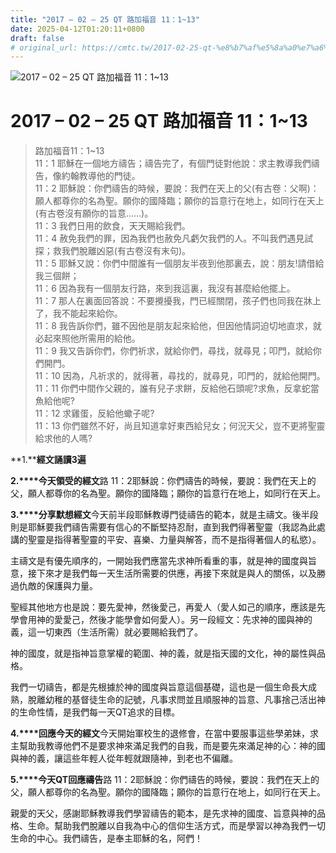 ```yaml
---
title: "2017 – 02 – 25 QT 路加福音 11：1~13"
date: 2025-04-12T01:20:11+0800
draft: false
# original_url: https://cmtc.tw/2017-02-25-qt-%e8%b7%af%e5%8a%a0%e7%a6%8f%e9%9f%b3-11%ef%bc%9a113
---
```


![2017 – 02 – 25 QT 路加福音 11：1\~13](/images/qt.jpg   "2017 – 02 – 25 QT 路加福音 11：1\~13")

# 2017 – 02 – 25 QT 路加福音 11：1\~13

> 路加福音11：1\~13  
> 11：1 耶穌在一個地方禱告；禱告完了，有個門徒對他說：求主教導我們禱告，像約翰教導他的門徒。  
> 11：2 耶穌說：你們禱告的時候，要說：我們在天上的父(有古卷：父啊)：願人都尊你的名為聖。願你的國降臨；願你的旨意行在地上，如同行在天上(有古卷沒有願你的旨意……)。  
> 11：3 我們日用的飲食，天天賜給我們。  
> 11：4 赦免我們的罪，因為我們也赦免凡虧欠我們的人。不叫我們遇見試探；救我們脫離凶惡(有古卷沒有末句)。  
> 11：5 耶穌又說：你們中間誰有一個朋友半夜到他那裏去，說：朋友!請借給我三個餅；  
> 11：6 因為我有一個朋友行路，來到我這裏，我沒有甚麼給他擺上。  
> 11：7 那人在裏面回答說：不要攪擾我，門已經關閉，孩子們也同我在牀上了，我不能起來給你。  
> 11：8 我告訴你們，雖不因他是朋友起來給他，但因他情詞迫切地直求，就必起來照他所需用的給他。  
> 11：9 我又告訴你們，你們祈求，就給你們，尋找，就尋見；叩門，就給你們開門。  
> 11：10 因為，凡祈求的，就得著，尋找的，就尋見，叩門的，就給他開門。  
> 11：11 你們中間作父親的，誰有兒子求餅，反給他石頭呢?求魚，反拿蛇當魚給他呢?  
> 11：12 求雞蛋，反給他蠍子呢?  
> 11：13 你們雖然不好，尚且知道拿好東西給兒女；何況天父，豈不更將聖靈給求他的人嗎?

**1.****經文誦讀3遍**

**2.****今天領受的經文**路 11：2耶穌說：你們禱告的時候，要說：我們在天上的父，願人都尊你的名為聖。願你的國降臨；願你的旨意行在地上，如同行在天上。

**3.****分享默想經文**今天前半段耶穌教導門徒禱告的範本，就是主禱文。後半段則是耶穌要我們禱告需要有信心的不斷堅持忍耐，直到我們得著聖靈（我認為此處講的聖靈是指得著聖靈的平安、喜樂、力量與解答，而不是指得著個人的私慾）。

主禱文是有優先順序的，一開始我們應當先求神所看重的事，就是神的國度與旨意，接下來才是我們每一天生活所需要的供應，再接下來就是與人的關係，以及勝過仇敵的保護與力量。

聖經其他地方也是說：要先愛神，然後愛己，再愛人（愛人如己的順序，應該是先學會用神的愛愛己，然後才能學會如何愛人）。另一段經文：先求神的國與神的義，這一切東西（生活所需）就必要賜給我們了。

神的國度，就是指神旨意掌權的範圍、神的義，就是指天國的文化，神的屬性與品格。

我們一切禱告，都是先根據於神的國度與旨意這個基礎，這也是一個生命長大成熟，脫離幼稚的基督徒生命的記號，凡事求問並且順服神的旨意、凡事捨己活出神的生命性情，是我們每一天QT追求的目標。

**4.****回應今天的經文**今天開始軍校生的退修會，在當中要服事這些學弟妹，求主幫助我教導他們不是要求神來滿足我們的自我，而是要先來滿足神的心：神的國與神的義，讓這些年輕人從年輕就跟隨神，到老也不偏離。

**5.****今天QT回應禱告**路 11：2耶穌說：你們禱告的時候，要說：我們在天上的父，願人都尊你的名為聖。願你的國降臨；願你的旨意行在地上，如同行在天上。

親愛的天父，感謝耶穌教導我們學習禱告的範本，是先求神的國度、旨意與神的品格、生命。幫助我們脫離以自我為中心的信仰生活方式，而是學習以神為我們一切生命的中心。我們禱告，是奉主耶穌的名，阿們！